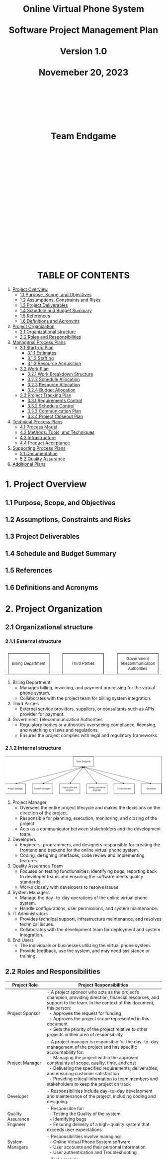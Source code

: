 <center><H1>
<br></br>
<br></br>
<br></br>
Online Virtual Phone System
<br></br>
Software Project Management Plan
<br></br>
Version 1.0
<br></br>
Novemeber 20, 2023
<br></br>
<br></br>
<br></br>
Team Endgame
<br></br>
<br></br>
<br></br>
<br></br>
<br></br>
<br></br>
</H1>
</center>

<div style="page-break-after: always;"></div>

<center><H1>TABLE OF CONTENTS</H1></center>

1. [Project Overview](#1-project-overview)
    - [1.1 Purpose, Scope, and Objectives](#11-purpose-scope-and-objectives)
    - [1.2 Assumptions, Constraints and Risks](#12-assumptions-constraints-and-risks)
    - [1.3 Project Deliverables](#13-project-deliverables)
    - [1.4 Schedule and Budget Summary](#14-schedule-and-budget-summary)
    - [1.5 References](#15-references)
    - [1.6 Definitions and Acronyms](#16-definitions-and-acronyms)
2. [Project Organization](#2-project-organization)
    - [2.1 Organizational structure](#21-organizational-structure)
    - [2.2 Roles and Responsibilities](#22-roles-and-responsibilities)
3. [Managerial Process Plans](#3-managerial-process-plans)
    - [3.1 Start-up Plan](#31-start-up-plan)
        - [3.1.1 Estimates](#311-estimates)
        - [3.1.2 Staffing](#312-staffing)
        - [3.1.3 Resource Acquisition](#313-resource-acquisition)
    - [3.2 Work Plan](#32-work-plan)
        - [3.2.1 Work Breakdown Structure](#321-work-breakdown-structure)
        - [3.2.2 Schedule Allocation](#322-schedule-allocation)
        - [3.2.3 Resource Allocation](#323-resource-allocation)
        - [3.2.4 Budget Allocation](#324-budget-allocation)
    - [3.3 Project Tracking Plan](#33-project-tracking-plan)
        - [3.3.1 Requirements Control](#331-requirements-control)
        - [3.3.2 Schedule Control](#332-schedule-control)
        - [3.3.3 Communication Plan](#333-communication-plan)
        - [3.3.4 Project Closeout Plan](#334-project-closeout-plan)
4. [Technical Process Plans](#4-technical-process-plans)
    - [4.1 Process Model](#41-process-model)
    - [4.2 Methods, Tools, and Techniques](#42-methods-tools-and-techniques)
    - [4.3 Infrastructure](#43-infrastructure)
    - [4.4 Product Acceptance](#44-product-acceptance)
5. [Supporting Process Plans](#5-supporting-process-plans)
    - [5.1 Documentation](#51-documentation)
    - [5.2 Quality Assurance](#52-quality-assurance)
6. [Additional Plans](#6-additional-plans)


<div style="page-break-after: always;"></div>

# 1. Project Overview

## 1.1 Purpose, Scope, and Objectives
## 1.2 Assumptions, Constraints and Risks
## 1.3 Project Deliverables
## 1.4 Schedule and Budget Summary
## 1.5 References
## 1.6 Definitions and Acronyms

# 2. Project Organization
## 2.1 Organizational structure
### 2.1.1 External structure
![Alt text](external.png)
1. Billing Department
    - Manages billing, invoicing, and payment processing for the virtual phone system.
    - Collaborates with the project team for billing system integration.
2. Third Parties
    - External service providers, suppliers, or consultants such as APIs provider for payment.
3. Government Telecommunication Authorities
    - Regulatory bodies or authorities overseeing compliance, licensing, and watching on  laws and regulations.
    - Ensures the project complies with legal and regulatory frameworks.

### 2.1.2 Internal structure
![Alt text](internal.png)
1. Project Manager
    - Oversees the entire project lifecycle and makes the decisions on the direction of the project.
    - Responsible for planning, execution, monitoring, and closing of the project.
    - Acts as a communicator between stakeholders and the development team.
2. Developers
    - Engineers, programmers, and designers responsible for creating the frontend and backend for the online virtual phone system.
    - Coding, designing interfaces, code review and implementing features.
3. Quality Assurance Team
    - Focuses on testing functionalities, identifying bugs, reporting back to developer teams and ensuring the software meets quality standards.
    - Works closely with developers to resolve issues.
4. System Managers
    - Manage the day- to-day operations of the online virtual phone system.
    - Handle configurations, user permissions, and system maintenance.
5. IT Administrators
    - Provides technical support, infrastructure maintenance, and resolves technical issues.
    - Collaborates with the development team for deployment and system integration.
6. End Users
    - The individuals or businesses utilizing the virtual phone system.
    - Provide feedback, use the system, and may need assistance or training.

## 2.2 Roles and Responsibilities

| Project Role | Project Responsibilities                                                                                                            |
|--------------------------|--------------------------------------------------------------------------------------------------------------------------------------|
| Project Sponsor          | - A project sponsor who acts as the project’s champion, providing direction, financial resources, and support to the team. In the context of this document, this person: <br> &nbsp;&nbsp;- Approves the request for funding <br> &nbsp;&nbsp;- Approves the project scope represented in this document <br> &nbsp;&nbsp;- Sets the priority of the project relative to other projects in their area of responsibility |
| Project Manager          | - A project manager is responsible for the day-to-day management of the project and has specific accountability for: <br> &nbsp;&nbsp;- Managing the project within the approved constraints of scope, quality, time, and cost <br> &nbsp;&nbsp;- Delivering the specified requirements, deliverables, and ensuring customer satisfaction <br> &nbsp;&nbsp;- Providing critical information to team members and stakeholders to keep the project on track |
| Developer                | - Responsibilities include day-to-day development and maintenance of the project, including coding and designing.                    |
| Quality Assurance Engineer| - Responsible for: <br> &nbsp;&nbsp;- Testing the Quality of the system <br> &nbsp;&nbsp;- Identifying bugs <br> &nbsp;&nbsp;- Ensuring delivery of a high-quality system that exceeds user expectations |
| System Managers          | - Responsibilities involve managing: <br> &nbsp;&nbsp;- Online Virtual Phone System software <br> &nbsp;&nbsp;- User accounts and their personal information <br> &nbsp;&nbsp;- User authentication and Troubleshooting |
| IT Administrator         | - Tasks include: <br> &nbsp;&nbsp;- Hardware maintenance <br> &nbsp;&nbsp;- Security Risk management <br> &nbsp;&nbsp;- Network Management <br> &nbsp;&nbsp;- Infrastructure Planning <br> &nbsp;&nbsp;- Developer Support <br> &nbsp;&nbsp;- User Support |
| Users                    | - Provide feedback on user experience and system functionalities.                                                                       |


# 3. Managerial Process Plans
## 3.1 Start-up Plan

### 3.1.1 Estimates

The SPMP details the necessary resources and materials for initiating the project. This includes plans for estimating, staffing, acquiring resources, and training.

### 3.1.1.1 Estimation Plan
The cost estimation for the project are provided as follows considering the client requirements and project deliverables.

|Category|Factors |Confidenct Level|Basis of Estimation|
|----------|----------|----------|----------|
|Estimated Cost| $500,000|High|Detailed cost estimation using a bottom-up approach. Cost breakdown includes development, testing, project management, and contingency.|
|Estimate Schedule|6 months|Mediun-High|Gantt chart-based scheduling, considering the complexity of tasks, dependencies, and historical data from similar projects.|
|Resource Requirements|5 members|Medium|Work breakdown structure (WBS) and resource allocation based on individual tasks and project requirements.|

A detailed breakdown of cost estimation is as: 
| Category            | Cost   | Basis of Estimation                                                 |
|---------------------|--------|------------------------------|
| Software and Tools  | 50,000 | Based on the project requirements and use-case as well as considering the software licensing cost |
| Hardware Costs      | 30,000 | Based on hardware requirements for the project |
| Training            | 20,000 | Based on time needed and complexity of Software  |
| Project Management  | 60,000 | Costs related to project management activities and any associated project management tools.|
| Testing             | 70,000 | Based on the intensity of quality assurance for the project          |
| UX/UI design        | 40,000 | Depending on the complexity of design and expertise required.        |
| Backend servers     | 90,000 | Depending on the infrastructure requirements and hosting costs.      |
| Development Costs   | 90,000 | Depending on the complexity of project requirements and work needed for a seamless product. |
| Administrative Costs| 30,000 | Costs related to administrative activities such as documentation, meetings, and training. |
| Contingency Reserve | 20,000 | 10% of the project budget    |
| **Total Cost**      | **500,000** |       |

### 3.1.1.2 Re-Estimation Plan

Project re-estimation plan with method and tools used for cost, schedule and resource estimation would be as follows:

| Category  | Method  | Tools  | Schedules for Re-evaluations      |
|----------|------------------|--------------------|----------------|
| Cost Re-Estimation | Bottom-up re-estimation| Cost Management Software | Triggered when significant milestones are achieved |
| Schedule Re-Estimation | PERT re-evaluation | Project Management Software | Monthly or when significant milestones are achieved or delayed |
| Resource Re-Estimation | WBS review and reallocation| Resource Management Tools   | Reviews during major project phases and project schedule  |


### 3.1.2 Staffing

1. The staff required to manage the project are as follows:

    - 1 Project Manager
    - 4 Developers
    - 1 Database Administrator
    - 2 UX/UI Designers
    - 2 System Managers
    - 1 IT Administrator
    - 1 Quality Assurance Engineer

2. Staff and Skill Levels required at each phase of the project are as follows: 

| Project Phase          | Personnel                   | Skill Level               |  Number of Employees Needed| 
|------------------------|-----------------------------|---------------------------|----------------------------|
| Project Initiation      | Project Manager            | Senior                    |1                           |
| Requirement and Planning| Project Manager            | Senior                    |1                           |
|                         | UX/UI Designers            | Intermediate              |1                           |
|                         | Developers                 | Senior                    |2                           |
|                         | Database Administrator     | Senior                    |1                           |
| Design                  | UX/UI Designers            | Intermediate              |1                           |
|                         |                            | Senior                    |1                           |
|                         | Developers                 | Intermediate              |1                           |
| Development             | Developers                 | Intermediate              |2                           |
|                         |                            | Senior                    |2                           |
|                         | Database Administrator     | Senior                    |1                           |
|                         | IT Administrator           | Intermediate              |1                           |
| Testing                 | Quality Assurance Engineer | Intermediate              |1                           |
|                         | Developers                 | Senior                    |1                           |
| Deployment              | Project Manager            | Senior                    |1                           |
|                         | System Managers            | Intermediate              |2                           |
|                         | IT Administrator           | Intermediate              |1                           |
| Project Closure         | Project Manager            | Senior                    |1                           |
|                         | UX/UI Designers            | Senior                    |1                           |
|                         | Developers                 | Senior                    |4                           |
|                         | Database Administrator     | Senior                    |1                           |
|                         | IT Administrator           | Intermediate              |1                           |
|                         | Quality Assurance Engineer | Intermediate              |1                           |
|                         | System Managers            | Intermediate              |2                           |

3. Duration of Personnel Assignment:

    - The project manager will be assigned to the project for the entire duration of the project.
    - The senior developers will be assigned to the project for the entire duration of the project.
    - The intermediate developers will be assigned to the project for the development phase of the project.
    - The intermediate UX/UI designers will be assigned to the project for the design phase of the project.
    - The senior UX/UI designers will be assigned to the project for the entire duration of the project.
    - The database administrator will be assigned to the project for the entire duration of the project.
    - The IT administrator will be assigned to the project at the beginning of the development phase of the project.
    - The quality assurance engineer will be assigned to the project at the beginning of the testing phase of the project.
    - The system managers will be assigned to the project for the entire duration of the project. 

4. Sources of Personnel:

    - The project manager will be transferred from within the organization.
    - The senior developers will be transferred from within the organization.
    - The senior UX/UI designers will be transferred from within the organization.
    - The intermediate developers will be hired on contract from outside the organization.
    - The intermediate UX/UI designers will be hired on contract from outside the organization.
    - The database administrator will be hired from outside the organization.
    - The IT administrator will be hired from outside the organization.
    - The quality assurance engineer will be hired on contract from outside the organization.
    - The system managers will be hired from outside the organization.        


### 3.1.3 Resource Acquisition
This resource acquisition plan aims to optimize efficiency, minimize risks, and ensure the availability of all essential resources throughout the OVPS project.

### 3.1.3.1 Identification of resources

The resource acquisition process for the OVPS project involves the following steps:

1. Identification of Resources:

    - Conduct a thorough analysis to identify all necessary resources, including personnel, equipment, hardware, software, licensing, compliance, and tools required for the project.

2. Cost Estimation:

    - Estimate the costs associated with each resource, considering licensing and compliance rates and project-specific requirements.

3. Contingency reserve resource:

    - Conducting a thorough analysis of potential identified risks through risk management plan.

### 3.1.3.2 Assignment of responsibility 

- Project Manager   : Overall responsibility for resource acquisition and timely risk evaluation for contingency reserves.
- Team Member       : Each Team Member is responsible for maintaining the acquired hardware and software resource as well as to make sure the required tools are available throughout the development process.
- HR Manager        : Personnel acquisition and compliance.
- IT Manager        : Oversight of software and hardware acquisition.

### 3.1.3.3 Acquisition plans and needs

- Equipment: Acquire hardware during the initial phase to facilitate development.
- Software: Acquire licenses and necessary software tools during the early stages of the project.

### 3.1.3.4 Constraints

- Budget limitations may impact the scale or timing of resource acquisition.


## 3.2 Work Plan
### 3.2.1 Work Breakdown Structure
| Id | Deliverables of the activity | Start Date | End Date | Acceptance criteria for the work activity products | Predecessor work activities | Successor work  activities |
|----------|----------|----------|----------|----------|----------|----------|
| 1 | Project Management | Sep 12, 2023 | Sep 27, 2023 | - Follow the given subpoints below. | N/A | N/A |
| 2 | &nbsp;&nbsp;&nbsp; Project Charter | Sep 15, 2023 | Sep 14, 2023 | - Approval and sign-off from key stakeholder.<br> - Clearly defined project objectives and scope. | N/A | Project Planning / SRS |
| 3 | &nbsp;&nbsp;&nbsp; SRS | Sep 15, 2023 | Sep 20, 2023 | - Detailed documentation of functional and non-functional requirements.<br> - Validation of requirements by project stakeholders. | Project Charter | Risk Assessment |
| 4 | &nbsp;&nbsp;&nbsp; Project Planning | Sep 15, 2023 | Sep 19, 2023 | - Completion of a detailed project plan with timelines and resource allocation. | Project Charter | Risk Assessment |
| 5 | &nbsp;&nbsp;&nbsp; Risk Assessment | Sep 21, 2023 | Sep 27, 2023 | - Risk assessment and mitigation strategies outlined.| Project Planning / SRS | UX / UI |
| 6 | Interface Prototype Design | Sep 28, 2023 | Oct 11, 2023 | - Follow the following subpoints.| N/A | N/A |
| 7 | &nbsp;&nbsp;&nbsp; UX/UI designs | Sep 28, 2023 | Oct 06, 2023 | - Approve developed prototypes and UX/UI desings. | Risk Assessment | Login Page/Account Management Page |
| 8 | Software (Frontend and Backend) | Oct 09, 2023 | Nov 01, 2023 | - Frontend and Backend meeting SRS specification. | N/A | N/A |
| 9 | &nbsp; Frontend | Oct 09, 2023 | Oct 17, 2023 | - Validation against SRS requirement. | N/A | N/A |
| 10 | &nbsp;&nbsp;&nbsp;&nbsp; Login Page | Oct 09, 2023 | Oct 09, 2023 | - Functional and tested login page.| UX/UI designs | Call Display Page/ Call History Page/ Contacts Page |
| 11 | &nbsp;&nbsp;&nbsp;&nbsp; Account Management Page | Oct 09, 2023 | Oct 10, 2023 | - Functional and tested account management page.  | UX/UI designs | Call Display Page/ Call History Page/ Contacts Page |
| 12 | &nbsp;&nbsp;&nbsp;&nbsp; Call Display Page | Oct 11, 2023 | Oct 12, 2023 | - Functional and tested call display page. | Login Page /Account Management Page | Payment Page |
| 13 | &nbsp;&nbsp;&nbsp;&nbsp; Call History Page | Oct 11, 2023 | Oct 11, 2023 | - Functional and tested call history page. | Login Page /Account Management Page | Payment Page |
| 14 | &nbsp;&nbsp;&nbsp;&nbsp; Contacts Page | Oct 11, 2023 | Oct 11, 2023 | - Functional and tested contacts page. | Login Page /Account Management Page | Payment Page |
| 15 | &nbsp;&nbsp;&nbsp;&nbsp; Payment Page | Oct 13, 2023 | Oct 17, 2023 | - Functional and tested payment page. | Call Display Page/Call History Page/ Contacts Page | Unit Testing |
| 16 | &nbsp; Backend | Sep 28, 2023 | Nov 01, 2023 | - Fully developed backend system aligned with SRS specifications. | N/A | N/A |
| 17 | &nbsp;&nbsp;&nbsp;&nbsp; Wireframe | Sep 28, 2023 | Oct 06, 2023 | - Stakeholder approvals. <br> - Alinged with UX/UI designs. | Risk Assessment | Authentication/User Account Management/Encryption and Security |
| 18 | &nbsp;&nbsp;&nbsp;&nbsp; Authentication | Oct 12, 2023 | Oct 13, 2023 | - Functional and tested authentication. | Wireframe | Call Processing |
| 19 | &nbsp;&nbsp;&nbsp;&nbsp; User Account Management | Oct 12, 2023 | Oct 17, 2023 | - Functional and tested user account management. | Wireframe | Call Processing |
| 20 | &nbsp;&nbsp;&nbsp;&nbsp; Call Processing Logic | Oct 18, 2023 | Oct 24, 2023 | - Functional and tested call processing logic. | User Account Management | Voice Call Encryption |
| 21 | &nbsp;&nbsp;&nbsp;&nbsp; Encryption and Security | Oct 12, 2023 | Oct 26, 2023 | - Functional and tested encryption and security. | Wireframe | Call Processing |
| 22 | &nbsp;&nbsp;&nbsp;&nbsp; Network and Connectivity Logic | Oct 27, 2023 | Nov 01, 2023 | - Functional and tested network and connectivity logic. | Voice Call Encryption | Unit Testing |
| 23 | Testing | Nov 02, 2023 | Dec 13, 2023 | - Thorough testing across all functionalities and features. <br> - Document the testing results. | Payment Page/ Network and Connectivity Logic | Documentation |
| 24 | &nbsp;&nbsp;&nbsp; Documentation | Dec 14, 2023 | Dec 29, 2023 | - Documentation as per project deliverables and outcomes. | Testing | Training |
| 25 | Training | Jan 01, 2023 | Jan 03, 2023 | - Feedback collection after training. <br> - Meterials prepared and delivered before hand to all trainees.  | Documentation | Deployment |
| 26 | Deployment | Jan 01, 2023 | Jan 10, 2023 | - Successful deployment of the system in the specified environment. | Training | Project Feedback |
| 27 | Project Feedback | Jan 11, 2023 | Jan 13, 2023 | - Feedback collection from users and stakeholders. <br> - Work on the feedback to improve the system if needed. | Deployment | Project Closure |
| 28 | Project Closure | Jan 13, 2023 | Jan 15, 2023 | - Completion of all project deliverables and activities. <br> - Formal closure documentation prepared and approved. | Project Feedback | N/A |

### 3.2.2 Schedule Allocation
1. Scheduling Relationships and Time-Sequencing Constraints:

    - The project work activities are scheduled based on Gantt chart and PERT chart. The Gantt chart is used to schedule the project activities and PERT chart is used to estimate the time required to complete each activity to illustrate concurrent activities and dependencies. 

2. Critical Path Identification:

    - The critical path in the schedule has been identified through PERT chart. This critical path outlines the minimum time required to complete the project. It is important to note that the critical path may change as the project progresses and changes are requested by the client.

3. Constraints on Scheduling:

    - Certain work activities may have scheduling constraints such as dependencies, resource availability, and budget limitations. These constraints are identified and addressed in the project schedule.

#### 3.2.2.4 Schedule Milestones:

1. Key schedule milestones have been identified to assess the progress of the project, they are as followed: 

    - The completion of the project charter
    - SRS
    - Project Planning
    - Risk Assessment
    - Interface Prototype Design
    - Software Development
    - Testing
    - Documentation
    - Training
    - Deployment
    - Project Closure

2. These milestones serve as a basis for project monitoring and control.


### 3.2.3 Resource Allocation

#### 3.2.3.1 Detailed Itemization of Resources are as followed:

Following are the resources required for the project:

1. Computing Resources:

    - High-performance workstations for developers and designers
    - Server infrastructure for backend development and testing
    - Network infrastructure for connectivity and testing
    - Storage infrastructure for data storage and backup
    - Cloud infrastructure for deployment and testing
    - Security infrastructure for encryption and security

2. Software Tools:
    - Integrated Development Environment (IDE) for coding
    - Graphic design tools for UX/UI design
    - Testing tools for quality assurance
    - Project management tools for project planning and tracking
    - Documentation tools for project documentation
    - Communication tools for team collaboration
    - Version control tools for code management
    - Deployment tools for system deployment
    - Security tools for encryption and security
    - Network tools for network and connectivity logic
    - Training tools for training and feedback collection


3. Special Testing and Simulation Facilities:
    - Dedicated testing environment to simulate real-world scenarios
    - Testing tools for performance and security testing
    - Testing tools for load testing
    - Testing tools for unit testing
    - Testing tools for integration testing
    - Testing tools for system testing
    - Testing tools for user acceptance testing

Resource allocation is dynamic and may be adjusted based on project requirements and constraints. Regular resource allocation reviews are conducted to ensure the availability of all necessary resources.

### 3.2.4 Budget Allocation

The budget for the project is estimated to be $500,000. The budget is allocated as follows:

1. Software and Tools: $50,000
    - Computing resources: $10,000
    - Software tools: $40,000
2. Hardware Costs: $30,000
    - Acquisition of hardware for development and testing: $30,000
3. Training: $20,000
    - Training programs and materials: $20,000

4. Project Management: $60,000
    - Project management tools and software: $30,000
    - Administrative support for project management: $30,000

5. Testing: $70,000
    - Special testing and simulation facilities: $50,000
    - Testing tools: $20,000
6. UX/UI design: $40,000
    - Graphic design tools: $40,000

7.  Backend Servers: $90,000
    - Acquisition and setup of backend server infrastructure: $90,000

8. Development Costs: $90,000
    - Development tools and software licenses: $70,000
    - Contingency reserve for development: $20,000

9. Administrative Costs: $30,000
    - Documentation : $20,000
    - Meetings : $5,000
    - Training : $5,000

10. Contingency Reserve: $20,000
    - Unforeseen expenses and risks: $20,000

## 3.3 Project Tracking Plan

### 3.3.1 Requirements Control

1. Requirements changes are reported and controlled through the following steps:
    - Identify the change request
    - Analyze the impact of the change request
    - Approve or reject the change request
    - Implement and Validate the change request
    - Update the requirements documentation

2. The impact of requirement changes is assessed based on the following factors:
    - Project Schedule
    - Project Budget
    - Project Scope
    - Project Quality
    - Project Resources
    - Project Risks
    - Project Stakeholders
    - Project Deliverables
    - Project Documentation
    - Project Training
    - Project Deployment
    - Project Closure 

### 3.3.2 Schedule Control
1. Schedule Control Process:
    - Regular schedule reviews are conducted to assess the progress of the project.
    - If the project is behind schedule, the project manager will identify the cause of the delay and take corrective actions.
    
2. Tools for Schedule Control:
    - Gantt chart
    - PERT chart
    - Project management software
    - Project management tools

3. Objective Criteria for Schedule Control:
    - Project milestones and deliverables will be assessed to determine if the project is on schedule.
    - The critical path will be assessed to determine if the project is on schedule.      

### 3.3.3 Communication Plan

1. Method and Tools for Communication:
    - Project Management Software for communication between the project manager and the development team.
    - Regular meetings will be conducted to discuss project progress and issues.
    - Microsoft Teams will be used for communication between the project team and stakeholders.
    - Regular Communication with the client to ensure the project is on track and meets the client’s requirements.

2. Frequency of Communication:
    - Daily communication between the project manager and the development team.
    - Weekly meetings to discuss project progress and issues.
    - Monthly meetings with the client to discuss project progress and issues.

### 3.3.4 Project Closeout Plan

1. Plans for Project Closeout:
    - Project closure documentation will be prepared and approved.
    - Project deliverables will be delivered to the client.
    - Project feedback will be collected from the client.
    - Project feedback will be used to improve the following:
        - Project management process
        - Development process
        - Testing process
        - Documentation process
        - Training process
        - Deployment process
        - Project closure process


# 4. Technical Process Plans
## 4.1 Process Model
## 4.2 Methods, Tools, and Techniques
## 4.3 Infrastructure
## 4.4 Product Acceptance

# 5. Supporting Process Plans
## 5.1 Documentation
## 5.2 Quality Assurance

# 6. Additional Plans